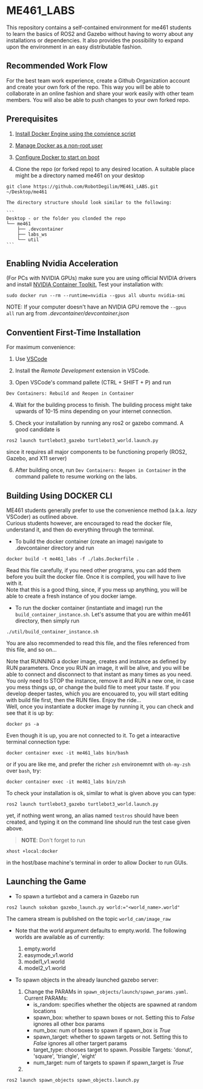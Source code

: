 # ME461_LABS

This repository contains a self-contained environment for me461 students to learn the basics of ROS2 and Gazebo without having to worry about any installations or dependencies. It also provides the possibility to expand upon the environment in an easy distributable fashion.

## Recommended Work Flow

For the best team work experience, create a Github Organization account and create your own fork of the repo. This way you will be able to collaborate in an online fashion and share your work easily with other team members. You will also be able to push changes to your own forked repo. 

## Prerequisites

1. [Install Docker Engine using the convience script](https://docs.docker.com/engine/install/ubuntu/#install-using-the-convenience-script) 

2. [Manage Docker as a non-root user](https://docs.docker.com/engine/install/linux-postinstall/#manage-docker-as-a-non-root-user)

3. [Configure Docker to start on boot](https://docs.docker.com/engine/install/linux-postinstall/#configure-docker-to-start-on-boot-with-systemd)

4. Clone the repo (or forked repo) to any desired location. A suitable place might be a directory named me461 on your desktop 
```  
git clone https://github.com/RobotDegilim/ME461_LABS.git ~/Desktop/me461
```  

    
    The directory structure should look similar to the following:

    ```
    Desktop - or the folder you clonded the repo
    └── me461
        ├── .devcontainer
        ├── labs_ws
        └── util
    ```

## Enabling Nvidia Acceleration

(For PCs with NVIDIA GPUs) make sure you are using official NVIDIA drivers and install [NVIDIA Container Toolkit.](https://docs.nvidia.com/datacenter/cloud-native/container-toolkit/latest/install-guide.html) Test your installation with:  
```
sudo docker run --rm --runtime=nvidia --gpus all ubuntu nvidia-smi
```

NOTE: If your computer doesn't have an NVIDIA GPU remove the ```--gpus all``` run arg from *.devcontainer/devcontainer.json*

## Conventient First-Time Installation 

For maximum convenience:
 
1. Use [VSCode](https://code.visualstudio.com/docs/setup/linux)
  
2. Install the _Remote Development_ extension in VSCode.

3. Open VSCode's command pallete (CTRL + SHIFT + P) and run 
```
Dev Containers: Rebuild and Reopen in Container
```

4. Wait for the building process to finish. The building process might take upwards of 10-15 mins depending on your internet connection. 

5. Check your installation by running any ros2 or gazebo command. A good candidate is 
```
ros2 launch turtlebot3_gazebo turtlebot3_world.launch.py
```
since it requires all major components to be functioning properly (ROS2, Gazebo, and X11 server)

6. After building once, run ```Dev Containers: Reopen in Container``` in the command pallete to resume working on the labs.


## Building Using DOCKER CLI

ME461 students generally prefer to use the convenience method (a.k.a. _lazy_ VSCoder) as outlined above.  
Curious students however, are encouraged to read the docker file, understand it, and then do everything through the terminal.

- To build the docker container (create an image) navigate to .devcontainer directory and run 
```
docker build -t me461_labs -f ./labs.Dockerfile .
```  
Read this file carefully, if you need other programs, you can add them before you built the docker file. Once it is compiled, you will have to live with it.  
Note that this is a good thing, since, if  you mess up anything, you will be able to create a fresh instance of you docker iamge.

- To run the docker container (instantiate and image) run the ```build_container_instance.sh```.  Let's assume that you are within me461 directory, then simply run 
```
./util/build_container_instance.sh
```
You are also recommended to read this file, and the files referenced from this file, and so on...  

Note that RUNNING a docker image, creates and instance as defined by RUN parameters. Once you RUN an image, it will be alive, and you will be able to connect and disconnect to that instant as many times as you need. You only need to STOP the instance, remove it and RUN a new one, in case you mess things up, or change the build file to meet your taste. If you develop deeper tastes, which you are encouared to, you will start editing with build file first, then the RUN files. Enjoy the ride...  
Well, once you instantiate a docker image by running it, you can check and see that it is up by:
```
docker ps -a
```

Even though it is up, you are not connected to it. To get a intearactive terminal connection type:
```
docker container exec -it me461_labs bin/bash
```
or if you are like me, and prefer the richer ```zsh``` environemnt with ```oh-my-zsh``` over ```bash```, try:
```
docker container exec -it me461_labs bin/zsh
```

To check your installation is ok, similar to what is given above you can type: 
```
ros2 launch turtlebot3_gazebo turtlebot3_world.launch.py
```
yet, if nothing went wrong, an alias named ```testros``` should have been created, and typing it on the command line should run the test case given above.  


> **NOTE**: Don't forget to run
```
xhost +local:docker
```
in the host/base machine's terminal in order to allow Docker to run GUIs.

## Launching the Game

- To spawn a turtlebot and a camera in Gazebo run 
```
ros2 launch sokoban gazebo_launch.py world:="<world_name>.world"
``` 

The camera stream is published on the topic `world_cam/image_raw`

- Note that the world argument defaults to empty.world. The following worlds are available as of currently:
    1. empty.world
    2. easymode_v1.world
    3. model1_v1.world
    4. model2_v1.world

- To spawn objects in the already launched gazebo server: 
    1. Change the PARAMs in ```spawn_objects/launch/spawn_params.yaml```. Current PARAMs:
        - is_random: specifies whether the objects are spawned at random locations 
        - spawn_box: whether to spawn boxes or not. Setting this to *False* ignores all other box params
        - num_box: num of boxes to spawn if spawn_box is *True*
        - spawn_target: whether to spawn targets or not. Setting this to *False* ignores all other targert params
        - target_type: chooses target to spawn. Possible Targets: 'donut', 'square', 'triangle', 'eight'
        - num_target:  num of targets to spawn if spawn_target is *True*
    2. 
```
ros2 launch spawn_objects spawn_objects.launch.py
```


